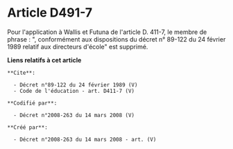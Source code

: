 # Article D491-7

Pour l'application à Wallis et Futuna de l'article D. 411-7, le membre de phrase : ", conformément aux dispositions du décret
n° 89-122 du 24 février 1989 relatif aux directeurs d'école" est supprimé.

**Liens relatifs à cet article**

	**Cite**:

	  - Décret n°89-122 du 24 février 1989 (V)
	  - Code de l'éducation - art. D411-7 (V)

	**Codifié par**:

	  - Décret n°2008-263 du 14 mars 2008 (V)

	**Créé par**:

	  - Décret n°2008-263 du 14 mars 2008 - art. (V)
